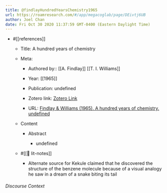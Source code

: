 ```yaml
---
title: @findlayHundredYearsChemistry1965
url: https://roamresearch.com/#/app/megacoglab/page/DEivtj6UB
author: Joel Chan
date: Fri Oct 30 2020 11:37:59 GMT-0400 (Eastern Daylight Time)
---
```


- #[[references]]

    - Title: A hundred years of chemistry

    - Meta:

        - Authored by:: [[A. Findlay]] [[T. I. Williams]]

        - Year: [[1965]]

        - Publication: undefined

        - Zotero link: [Zotero Link](zotero://select/items/1_BNBNIVEB)

        - URL: [Findlay & Williams (1965). A hundred years of chemistry. undefined](undefined)

    - Content

        - Abstract

            - undefined

    - #[[📝 lit-notes]]

        - Alternate source for Kekule claimed that he discovered the structure of the benzene molecule because of a visual analogy he saw in a dream of a snake biting its tail

###### Discourse Context


